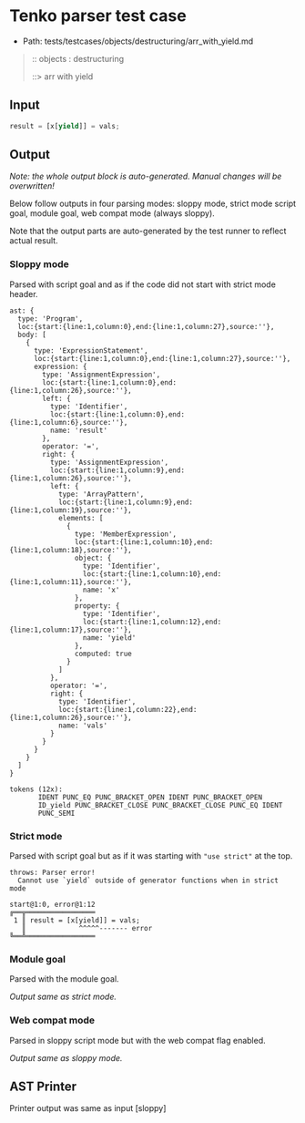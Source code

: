 # Tenko parser test case

- Path: tests/testcases/objects/destructuring/arr_with_yield.md

> :: objects : destructuring
>
> ::> arr with yield

## Input

`````js
result = [x[yield]] = vals;
`````

## Output

_Note: the whole output block is auto-generated. Manual changes will be overwritten!_

Below follow outputs in four parsing modes: sloppy mode, strict mode script goal, module goal, web compat mode (always sloppy).

Note that the output parts are auto-generated by the test runner to reflect actual result.

### Sloppy mode

Parsed with script goal and as if the code did not start with strict mode header.

`````
ast: {
  type: 'Program',
  loc:{start:{line:1,column:0},end:{line:1,column:27},source:''},
  body: [
    {
      type: 'ExpressionStatement',
      loc:{start:{line:1,column:0},end:{line:1,column:27},source:''},
      expression: {
        type: 'AssignmentExpression',
        loc:{start:{line:1,column:0},end:{line:1,column:26},source:''},
        left: {
          type: 'Identifier',
          loc:{start:{line:1,column:0},end:{line:1,column:6},source:''},
          name: 'result'
        },
        operator: '=',
        right: {
          type: 'AssignmentExpression',
          loc:{start:{line:1,column:9},end:{line:1,column:26},source:''},
          left: {
            type: 'ArrayPattern',
            loc:{start:{line:1,column:9},end:{line:1,column:19},source:''},
            elements: [
              {
                type: 'MemberExpression',
                loc:{start:{line:1,column:10},end:{line:1,column:18},source:''},
                object: {
                  type: 'Identifier',
                  loc:{start:{line:1,column:10},end:{line:1,column:11},source:''},
                  name: 'x'
                },
                property: {
                  type: 'Identifier',
                  loc:{start:{line:1,column:12},end:{line:1,column:17},source:''},
                  name: 'yield'
                },
                computed: true
              }
            ]
          },
          operator: '=',
          right: {
            type: 'Identifier',
            loc:{start:{line:1,column:22},end:{line:1,column:26},source:''},
            name: 'vals'
          }
        }
      }
    }
  ]
}

tokens (12x):
       IDENT PUNC_EQ PUNC_BRACKET_OPEN IDENT PUNC_BRACKET_OPEN
       ID_yield PUNC_BRACKET_CLOSE PUNC_BRACKET_CLOSE PUNC_EQ IDENT
       PUNC_SEMI
`````

### Strict mode

Parsed with script goal but as if it was starting with `"use strict"` at the top.

`````
throws: Parser error!
  Cannot use `yield` outside of generator functions when in strict mode

start@1:0, error@1:12
╔══╦═════════════════
 1 ║ result = [x[yield]] = vals;
   ║             ^^^^^------- error
╚══╩═════════════════

`````


### Module goal

Parsed with the module goal.

_Output same as strict mode._

### Web compat mode

Parsed in sloppy script mode but with the web compat flag enabled.

_Output same as sloppy mode._

## AST Printer

Printer output was same as input [sloppy]
